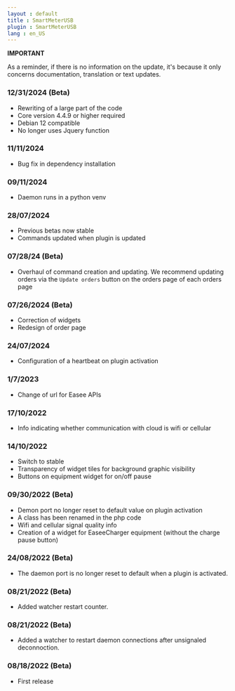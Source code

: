 ```yaml
---
layout : default
title : SmartMeterUSB
plugin : SmartMeterUSB
lang : en_US
---
```


**IMPORTANT**

As a reminder, if there is no information on the update, it's because it only concerns documentation, translation or text updates.


### 12/31/2024 (Beta)
+ Rewriting of a large part of the code
+ Core version 4.4.9 or higher required
+ Debian 12 compatible
+ No longer uses Jquery function

### 11/11/2024
+ Bug fix in dependency installation

### 09/11/2024
+ Daemon runs in a python venv

### 28/07/2024
+ Previous betas now stable
+ Commands updated when plugin is updated

### 07/28/24 (Beta)
+ Overhaul of command creation and updating.
  We recommend updating orders via the `Update orders` button on the orders page of each
  orders page

### 07/26/2024 (Beta)
+ Correction of widgets
+ Redesign of order page

### 24/07/2024
+ Configuration of a heartbeat on plugin activation

### 1/7/2023
+ Change of url for Easee APIs

### 17/10/2022
+ Info indicating whether communication with cloud is wifi or cellular

### 14/10/2022
* Switch to stable
* Transparency of widget tiles for background graphic visibility
* Buttons on equipment widget for on/off pause

### 09/30/2022 (Beta)
* Demon port no longer reset to default value on plugin activation
* A class has been renamed in the php code
* Wifi and cellular signal quality info
* Creation of a widget for EaseeCharger equipment (without the charge pause button)

### 24/08/2022 (Beta)
* The daemon port is no longer reset to default when a plugin is activated.

### 08/21/2022 (Beta)
* Added watcher restart counter.

### 08/21/2022 (Beta)
* Added a watcher to restart daemon connections after unsignaled deconnoction.

### 08/18/2022 (Beta)
* First release
